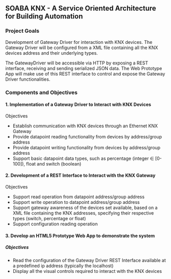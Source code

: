 ## SOABA KNX - A Service Oriented Architecture for Building Automation ##


### Project Goals ###

Development of Gateway Driver for interaction with KNX devices. 
The Gateway Driver will be configured from a XML file containing all the KNX devices address and their underlying types. 

The GatewayDriver will be accessible via HTTP by exposing a REST interface, receiving and sending serialized JSON data. The Web Prototype App will make use of this REST interface to control and expose the Gateway Driver functionalities.

### Components and Objectives ###

#### 1. Implementation of a Gateway Driver to Interact with KNX Devices #####

Objectives

- Establish communication with KNX devices through an Ethernet KNX Gateway
- Provide datapoint reading functionality from devices by address/group address
- Provide datapoint writing functionality from devices by address/group address
- Support basic datapoint data types, such as percentage (integer ∈ [0-100]), float and
switch (boolean)

#### 2. Development of a REST Interface to Interact with the KNX Gateway ####

Objectives

- Support read operation from datapoint address/group address
- Support write operation to datapoint address/group address
- Support gateway awareness of the devices set available, based on a XML file containing
the KNX addresses, specifying their respective types (switch, percentage or float)
- Support configuration reading operation

#### 3. Develop an HTML5 Prototype Web App to demonstrate the system ####

##### Objectives ##### 

- Read the configuration of the Gateway Driver REST Interface available at a predefined ip address (typically the localhost)
- Display all the visual controls required to interact with the KNX devices